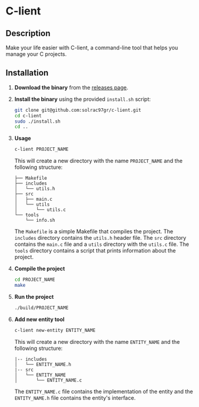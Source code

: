 # C-lient

## Description

Make your life easier with C-lient, a command-line tool that helps you manage your C projects.

## Installation

1. **Download the binary** from the [releases page](https://github.com/solrac97gr/c-lient/releases).

2. **Install the binary** using the provided `install.sh` script:
   ```bash
   git clone git@github.com:solrac97gr/c-lient.git
   cd c-lient
   sudo ./install.sh
   cd ..
    ```
3. **Usage**
    ```bash
    c-lient PROJECT_NAME
    ```
    This will create a new directory with the name `PROJECT_NAME` and the following structure:
    ```
    ├── Makefile
    ├── includes
    │   └── utils.h
    ├── src
    │   ├── main.c
    │   └── utils
    │       └── utils.c
    └── tools
        └── info.sh
    ```
    The `Makefile` is a simple Makefile that compiles the project. The `includes` directory contains the `utils.h` header file. The `src` directory contains the `main.c` file and a `utils` directory with the `utils.c` file. The `tools` directory contains a script that prints information about the project.

4. **Compile the project**
    ```bash
    cd PROJECT_NAME
    make
    ```
5. **Run the project**
    ```bash
    ./build/PROJECT_NAME
    ```
6. **Add new entity tool**
    ```bash
    c-lient new-entity ENTITY_NAME
    ```
    This will create a new directory with the name `ENTITY_NAME` and the following structure:
    ```
    |-- includes
    │   └── ENTITY_NAME.h
    |-- src
    │   └── ENTITY_NAME
    │       └── ENTITY_NAME.c
    ```
    The `ENTITY_NAME.c` file contains the implementation of the entity and the `ENTITY_NAME.h` file contains the entity's interface.